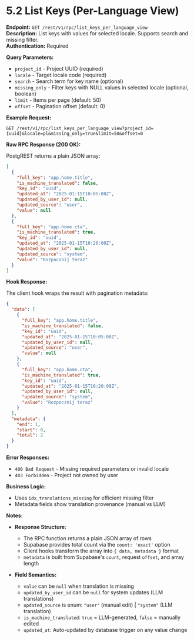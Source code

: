 # 5.2 List Keys (Per-Language View)

**Endpoint:** `GET /rest/v1/rpc/list_keys_per_language_view`  
**Description:** List keys with values for selected locale. Supports search and missing filter.  
**Authentication:** Required

**Query Parameters:**

- `project_id` - Project UUID (required)
- `locale` - Target locale code (required)
- `search` - Search term for key name (optional)
- `missing_only` - Filter keys with NULL values in selected locale (optional, boolean)
- `limit` - Items per page (default: 50)
- `offset` - Pagination offset (default: 0)

**Example Request:**

```
GET /rest/v1/rpc/list_keys_per_language_view?project_id={uuid}&locale=pl&missing_only=true&limit=50&offset=0
```

**Raw RPC Response (200 OK):**

PostgREST returns a plain JSON array:

```json
[
  {
    "full_key": "app.home.title",
    "is_machine_translated": false,
    "key_id": "uuid",
    "updated_at": "2025-01-15T10:05:00Z",
    "updated_by_user_id": null,
    "updated_source": "user",
    "value": null
  },
  {
    "full_key": "app.home.cta",
    "is_machine_translated": true,
    "key_id": "uuid",
    "updated_at": "2025-01-15T10:20:00Z",
    "updated_by_user_id": null,
    "updated_source": "system",
    "value": "Rozpocznij teraz"
  }
]
```

**Hook Response:**

The client hook wraps the result with pagination metadata:

```json
{
  "data": [
    {
      "full_key": "app.home.title",
      "is_machine_translated": false,
      "key_id": "uuid",
      "updated_at": "2025-01-15T10:05:00Z",
      "updated_by_user_id": null,
      "updated_source": "user",
      "value": null
    },
    {
      "full_key": "app.home.cta",
      "is_machine_translated": true,
      "key_id": "uuid",
      "updated_at": "2025-01-15T10:20:00Z",
      "updated_by_user_id": null,
      "updated_source": "system",
      "value": "Rozpocznij teraz"
    }
  ],
  "metadata": {
    "end": 1,
    "start": 0,
    "total": 2
  }
}
```

**Error Responses:**

- `400 Bad Request` - Missing required parameters or invalid locale
- `403 Forbidden` - Project not owned by user

**Business Logic:**

- Uses `idx_translations_missing` for efficient missing filter
- Metadata fields show translation provenance (manual vs LLM)

**Notes:**

- **Response Structure:**
  - The RPC function returns a plain JSON array of rows
  - Supabase provides total count via the `count: 'exact'` option
  - Client hooks transform the array into `{ data, metadata }` format
  - `metadata` is built from Supabase's `count`, request `offset`, and array length

- **Field Semantics:**
  - `value` can be `null` when translation is missing
  - `updated_by_user_id` can be `null` for system updates (LLM translations)
  - `updated_source` is enum: `"user"` (manual edit) | `"system"` (LLM translation)
  - `is_machine_translated`: `true` = LLM-generated, `false` = manually edited
  - `updated_at`: Auto-updated by database trigger on any value change
